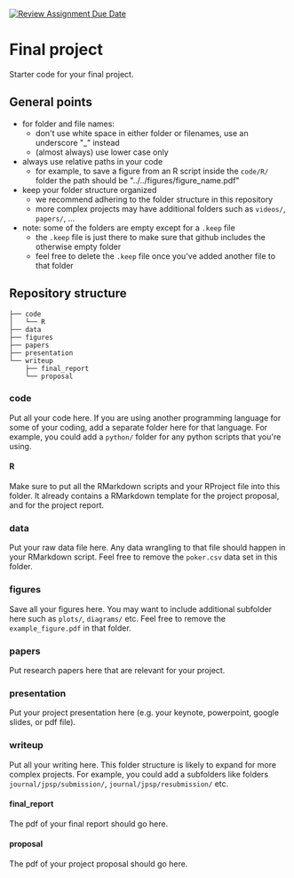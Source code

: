 [![Review Assignment Due Date](https://classroom.github.com/assets/deadline-readme-button-24ddc0f5d75046c5622901739e7c5dd533143b0c8e959d652212380cedb1ea36.svg)](https://classroom.github.com/a/twW5Gcpf)
# Final project

Starter code for your final project.

## General points

- for folder and file names: 
	+ don't use white space in either folder or filenames, use an underscore "_" instead
	+ (almost always) use lower case only
- always use relative paths in your code
	+ for example, to save a figure from an R script inside the `code/R/` folder the path should be "../../figures/figure_name.pdf"
- keep your folder structure organized
	+ we recommend adhering to the folder structure in this repository 
	+ more complex projects may have additional folders such as `videos/`, `papers/`, ...
- note: some of the folders are empty except for a `.keep` file
	+ the `.keep` file is just there to make sure that github includes the otherwise empty folder 
	+ feel free to delete the `.keep` file once you've added another file to that folder

## Repository structure 

```
├── code
│   └── R
├── data
├── figures
├── papers
├── presentation
└── writeup
    ├── final_report
    └── proposal
```

### code 

Put all your code here. If you are using another programming language for some of your coding, add a separate folder here for that language. For example, you could add a `python/` folder for any python scripts that you're using. 

#### R 

Make sure to put all the RMarkdown scripts and your RProject file into this folder. It already contains a RMarkdown template for the project proposal, and for the project report.

### data 

Put your raw data file here. Any data wrangling to that file should happen in your RMarkdown script. Feel free to remove the `poker.csv` data set in this folder. 

### figures 

Save all your figures here. You may want to include additional subfolder here such as `plots/`, `diagrams/` etc. Feel free to remove the `example_figure.pdf` in that folder. 

### papers 

Put research papers here that are relevant for your project. 

### presentation

Put your project presentation here (e.g. your keynote, powerpoint, google slides, or pdf file).

### writeup 

Put all your writing here. This folder structure is likely to expand for more complex projects. For example, you could add a subfolders like folders `journal/jpsp/submission/`, `journal/jpsp/resubmission/` etc. 

#### final_report 

The pdf of your final report should go here. 

#### proposal 

The pdf of your project proposal should go here. 





